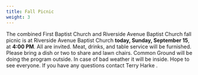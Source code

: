 ```yaml
---
title: Fall Picnic
weight: 3
---
```


The combined First Baptist Church and Riverside Avenue Baptist Church fall picnic is at Riverside Avenue Baptist Church **today, Sunday, September 15**, at **4:00 PM**. All are invited. Meat, drinks, and table service will be furnished. Please bring a dish or two to share and lawn chairs. Common Ground will be doing the program outside. In case of bad weather it will be inside. Hope to see everyone. If you have any questions contact Terry Harke  . 
